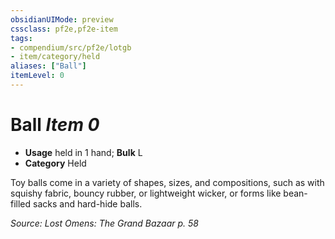 ```yaml
---
obsidianUIMode: preview
cssclass: pf2e,pf2e-item
tags:
- compendium/src/pf2e/lotgb
- item/category/held
aliases: ["Ball"]
itemLevel: 0
---
```

# Ball *Item 0*  

- **Usage** held in 1 hand; **Bulk** L
- **Category** Held

Toy balls come in a variety of shapes, sizes, and compositions, such as with squishy fabric, bouncy rubber, or lightweight wicker, or forms like bean-filled sacks and hard-hide balls.

*Source: Lost Omens: The Grand Bazaar p. 58*